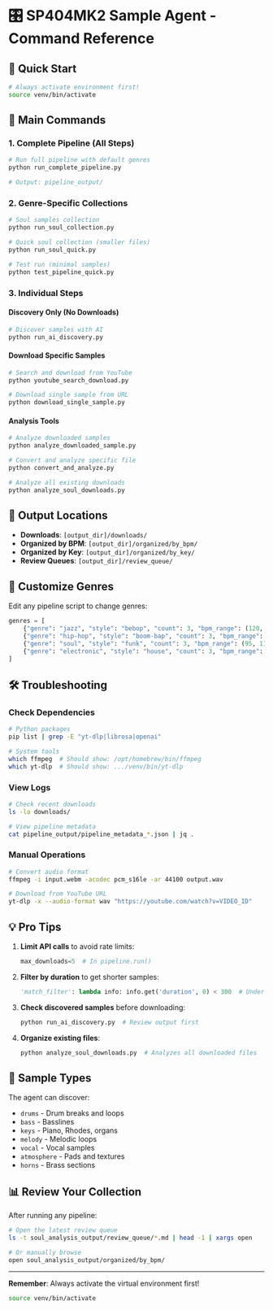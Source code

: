 # 🎛️ SP404MK2 Sample Agent - Command Reference

## 🚀 Quick Start
```bash
# Always activate environment first!
source venv/bin/activate
```

## 📀 Main Commands

### 1. Complete Pipeline (All Steps)
```bash
# Run full pipeline with default genres
python run_complete_pipeline.py

# Output: pipeline_output/
```

### 2. Genre-Specific Collections
```bash
# Soul samples collection
python run_soul_collection.py

# Quick soul collection (smaller files)
python run_soul_quick.py

# Test run (minimal samples)
python test_pipeline_quick.py
```

### 3. Individual Steps

#### Discovery Only (No Downloads)
```bash
# Discover samples with AI
python run_ai_discovery.py
```

#### Download Specific Samples
```bash
# Search and download from YouTube
python youtube_search_download.py

# Download single sample from URL
python download_single_sample.py
```

#### Analysis Tools
```bash
# Analyze downloaded samples
python analyze_downloaded_sample.py

# Convert and analyze specific file
python convert_and_analyze.py

# Analyze all existing downloads
python analyze_soul_downloads.py
```

## 📁 Output Locations

- **Downloads**: `[output_dir]/downloads/`
- **Organized by BPM**: `[output_dir]/organized/by_bpm/`
- **Organized by Key**: `[output_dir]/organized/by_key/`
- **Review Queues**: `[output_dir]/review_queue/`

## 🎨 Customize Genres

Edit any pipeline script to change genres:
```python
genres = [
    {"genre": "jazz", "style": "bebop", "count": 3, "bpm_range": (120, 180)},
    {"genre": "hip-hop", "style": "boom-bap", "count": 3, "bpm_range": (85, 95)},
    {"genre": "soul", "style": "funk", "count": 3, "bpm_range": (95, 115)},
    {"genre": "electronic", "style": "house", "count": 3, "bpm_range": (120, 128)}
]
```

## 🛠️ Troubleshooting

### Check Dependencies
```bash
# Python packages
pip list | grep -E "yt-dlp|librosa|openai"

# System tools
which ffmpeg  # Should show: /opt/homebrew/bin/ffmpeg
which yt-dlp  # Should show: .../venv/bin/yt-dlp
```

### View Logs
```bash
# Check recent downloads
ls -la downloads/

# View pipeline metadata
cat pipeline_output/pipeline_metadata_*.json | jq .
```

### Manual Operations
```bash
# Convert audio format
ffmpeg -i input.webm -acodec pcm_s16le -ar 44100 output.wav

# Download from YouTube URL
yt-dlp -x --audio-format wav "https://youtube.com/watch?v=VIDEO_ID"
```

## 💡 Pro Tips

1. **Limit API calls** to avoid rate limits:
   ```python
   max_downloads=5  # In pipeline.run()
   ```

2. **Filter by duration** to get shorter samples:
   ```python
   'match_filter': lambda info: info.get('duration', 0) < 300  # Under 5 min
   ```

3. **Check discovered samples** before downloading:
   ```bash
   python run_ai_discovery.py  # Review output first
   ```

4. **Organize existing files**:
   ```bash
   python analyze_soul_downloads.py  # Analyzes all downloaded files
   ```

## 🎵 Sample Types

The agent can discover:
- `drums` - Drum breaks and loops
- `bass` - Basslines
- `keys` - Piano, Rhodes, organs
- `melody` - Melodic loops
- `vocal` - Vocal samples
- `atmosphere` - Pads and textures
- `horns` - Brass sections

## 📊 Review Your Collection

After running any pipeline:
```bash
# Open the latest review queue
ls -t soul_analysis_output/review_queue/*.md | head -1 | xargs open

# Or manually browse
open soul_analysis_output/organized/by_bpm/
```

---

**Remember**: Always activate the virtual environment first!
```bash
source venv/bin/activate
```
